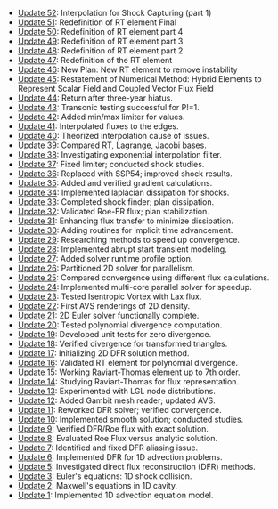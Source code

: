 - [Update 52](CHANGELOG/Update_52.md): Interpolation for Shock Capturing (part 1)
- [Update 51](CHANGELOG/Update_51.md): Redefinition of RT element Final
- [Update 50](CHANGELOG/Update_50.md): Redefinition of RT element part 4
- [Update 49](CHANGELOG/Update_49.md): Redefinition of RT element part 3
- [Update 48](CHANGELOG/Update_48.md): Redefinition of RT element part 2
- [Update 47](CHANGELOG/Update_47.md): Redefinition of the RT element
- [Update 46](CHANGELOG/Update_46.md): New Plan: New RT element to remove instability
- [Update 45](CHANGELOG/Update_45.md): Restatement of Numerical Method: 
  Hybrid Elements to Represent Scalar Field and  Coupled Vector Flux Field
- [Update 44](CHANGELOG/Update_44.md): Return after three-year hiatus.
- [Update 43](CHANGELOG/Update_43.md): Transonic testing successful for P!=1.
- [Update 42](CHANGELOG/Update_42.md): Added min/max limiter for values.
- [Update 41](CHANGELOG/Update_41.md): Interpolated fluxes to the edges.
- [Update 40](CHANGELOG/Update_40.md): Theorized interpolation cause of issues.
- [Update 39](CHANGELOG/Update_39.md): Compared RT, Lagrange, Jacobi bases.
- [Update 38](CHANGELOG/Update_38.md): Investigating exponential interpolation filter.
- [Update 37](CHANGELOG/Update_37.md): Fixed limiter; conducted shock studies.
- [Update 36](CHANGELOG/Update_36.md): Replaced with SSP54; improved shock results.
- [Update 35](CHANGELOG/Update_35.md): Added and verified gradient calculations.
- [Update 34](CHANGELOG/Update_34.md): Implemented laplacian dissipation for shocks.
- [Update 33](CHANGELOG/Update_33.md): Completed shock finder; plan dissipation.
- [Update 32](CHANGELOG/Update_32.md): Validated Roe-ER flux; plan stabilization.
- [Update 31](CHANGELOG/Update_31.md): Enhancing flux transfer to minimize dissipation.
- [Update 30](CHANGELOG/Update_30.md): Adding routines for implicit time advancement.
- [Update 29](CHANGELOG/Update_29.md): Researching methods to speed up convergence.
- [Update 28](CHANGELOG/Update_28.md): Implemented abrupt start transient modeling.
- [Update 27](CHANGELOG/Update_27.md): Added solver runtime profile option.
- [Update 26](CHANGELOG/Update_26.md): Partitioned 2D solver for parallelism.
- [Update 25](CHANGELOG/Update_25.md): Compared convergence using different flux calculations.
- [Update 24](CHANGELOG/Update_24.md): Implemented multi-core parallel solver for speedup.
- [Update 23](CHANGELOG/Update_23.md): Tested Isentropic Vortex with Lax flux.
- [Update 22](CHANGELOG/Update_22.md): First AVS renderings of 2D density.
- [Update 21](CHANGELOG/Update_21.md): 2D Euler solver functionally complete.
- [Update 20](CHANGELOG/Update_20.md): Tested polynomial divergence computation.
- [Update 19](CHANGELOG/Update_19.md): Developed unit tests for zero divergence.
- [Update 18](CHANGELOG/Update_18.md): Verified divergence for transformed triangles.
- [Update 17](CHANGELOG/Update_17.md): Initializing 2D DFR solution method.
- [Update 16](CHANGELOG/Update_16.md): Validated RT element for polynomial divergence.
- [Update 15](CHANGELOG/Update_15.md): Working Raviart-Thomas element up to 7th order.
- [Update 14](CHANGELOG/Update_14.md): Studying Raviart-Thomas for flux representation.
- [Update 13](CHANGELOG/Update_13.md): Experimented with LGL node distributions.
- [Update 12](CHANGELOG/Update_12.md): Added Gambit mesh reader; updated AVS.
- [Update 11](CHANGELOG/Update_11.md): Reworked DFR solver; verified convergence.
- [Update 10](CHANGELOG/Update_10.md): Implemented smooth solution; conducted studies.
- [Update 9](CHANGELOG/Update_9.md): Verified DFR/Roe flux with exact solution.
- [Update 8](CHANGELOG/Update_8.md): Evaluated Roe Flux versus analytic solution.
- [Update 7](CHANGELOG/Update_7.md): Identified and fixed DFR aliasing issue.
- [Update 6](CHANGELOG/Update_6.md): Implemented DFR for 1D advection problems.
- [Update 5](CHANGELOG/Update_5.md): Investigated direct flux reconstruction (DFR) methods.
- [Update 3](CHANGELOG/Update_3.md): Euler's equations: 1D shock collision.
- [Update 2](CHANGELOG/Update_2.md): Maxwell's equations in 1D cavity.
- [Update 1](CHANGELOG/Update_1.md): Implemented 1D advection equation model.
